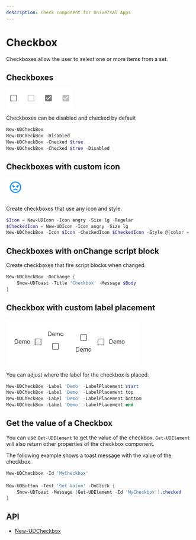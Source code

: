 ```yaml
---
description: Check component for Universal Apps
---
```


# Checkbox

Checkboxes allow the user to select one or more items from a set.

## Checkboxes

![](<../../../.gitbook/assets/image (491).png>)

Checkboxes can be disabled and checked by default

```powershell
New-UDCheckBox
New-UDCheckBox -Disabled
New-UDCheckBox -Checked $true
New-UDCheckBox -Checked $true -Disabled
```

## Checkboxes with custom icon

![](<../../../.gitbook/assets/image (165).png>)

Create checkboxes that use any icon and style.

```powershell
$Icon = New-UDIcon -Icon angry -Size lg -Regular
$CheckedIcon = New-UDIcon -Icon angry -Size lg
New-UDCheckBox -Icon $Icon -CheckedIcon $CheckedIcon -Style @{color = '#2196f3'}
```

## Checkboxes with onChange script block

Create checkboxes that fire script blocks when changed.

```powershell
New-UDCheckBox -OnChange {
    Show-UDToast -Title 'Checkbox' -Message $Body
}
```

## Checkbox with custom label placement

![](<../../../.gitbook/assets/image (140).png>)

You can adjust where the label for the checkbox is placed.

```powershell
New-UDCheckBox -Label 'Demo' -LabelPlacement start
New-UDCheckBox -Label 'Demo' -LabelPlacement top
New-UDCheckBox -Label 'Demo' -LabelPlacement bottom
New-UDCheckBox -Label 'Demo' -LabelPlacement end
```

## Get the value of a Checkbox

You can use `Get-UDElement` to get the value of the checkbox. `Get-UDElement` will also return other properties of the checkbox component.

The following example shows a toast message with the value of the checkbox.

```powershell
New-UDCheckbox -Id 'MyCheckbox' 

New-UDButton -Text 'Get Value' -OnClick {
    Show-UDToast -Message (Get-UDElement -Id 'MyCheckbox').checked
}
```

## API

* [New-UDCheckbox](https://github.com/ironmansoftware/universal-docs/blob/master/cmdlets/New-UDCheckBox.txt)
